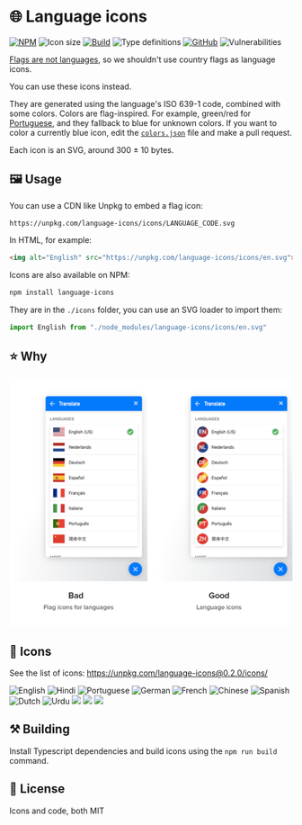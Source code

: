 # 🌐 Language icons

[![NPM](https://img.shields.io/npm/v/language-icons.svg)](https://www.npmjs.com/package/language-icons)
![Icon size](https://img.shields.io/github/size/AnandChowdhary/language-icons/one-color.svg.svg)
[![Build](https://img.shields.io/travis/AnandChowdhary/language-icons.svg)](https://travis-ci.org/AnandChowdhary/language-icons)
![Type definitions](https://img.shields.io/npm/types/language-icons.svg?color=brightgreen)
[![GitHub](https://img.shields.io/github/license/anandchowdhary/language-icons.svg)](https://github.com/AnandChowdhary/language-icons/blob/master/LICENSE)
![Vulnerabilities](https://img.shields.io/snyk/vulnerabilities/github/AnandChowdhary/language-icons.svg)

[Flags are not languages](http://www.flagsarenotlanguages.com/blog/), so we shouldn't use country flags as language icons.

You can use these icons instead.

They are generated using the language's ISO 639-1 code, combined with some colors. Colors are flag-inspired. For example, green/red for [Portuguese](https://unpkg.com/language-icons/icons/pt.svg), and they fallback to blue for unknown colors. If you want to color a currently blue icon, edit the [`colors.json`](https://github.com/AnandChowdhary/language-icons/blob/master/colors.json) file and make a pull request.

Each icon is an SVG, around 300 ± 10 bytes.

## 🖼️ Usage

You can use a CDN like Unpkg to embed a flag icon:

```
https://unpkg.com/language-icons/icons/LANGUAGE_CODE.svg
```

In HTML, for example:

```html
<img alt="English" src="https://unpkg.com/language-icons/icons/en.svg">
```

Icons are also available on NPM:

```bash
npm install language-icons
```

They are in the `./icons` folder, you can use an SVG loader to import them:

```js
import English from "./node_modules/language-icons/icons/en.svg"
```

## ⭐ Why

![Example of flags versus language icons](https://raw.githubusercontent.com/AnandChowdhary/language-icons/master/example.png)

## 🎨 Icons

See the list of icons: https://unpkg.com/language-icons@0.2.0/icons/

![English](https://unpkg.com/language-icons/icons/en.svg)
![Hindi](https://unpkg.com/language-icons/icons/hi.svg)
![Portuguese](https://unpkg.com/language-icons/icons/pt.svg)
![German](https://unpkg.com/language-icons/icons/de.svg)
![French](https://unpkg.com/language-icons/icons/fr.svg)
![Chinese](https://unpkg.com/language-icons/icons/zh.svg)
![Spanish](https://unpkg.com/language-icons/icons/es.svg)
![Dutch](https://unpkg.com/language-icons/icons/nl.svg)
![Urdu](https://unpkg.com/language-icons/icons/ur.svg)
![](https://unpkg.com/language-icons/icons/tw.svg)
![](https://unpkg.com/language-icons/icons/sl.svg)
![](https://unpkg.com/language-icons/icons/jv.svg)

## ⚒️ Building

Install Typescript dependencies and build icons using the `npm run build` command.

## 📝 License

Icons and code, both MIT
